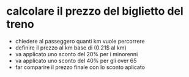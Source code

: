 # calcolare il prezzo del biglietto del treno
- chiedere al passeggero quanti km vuole percorrere
- definire il prezzo al km base di (0.21$ al km)
- va applicato uno sconto del 20% per i minorenni
- va applicato uno sconto del 40% per gli over 65
- far comparire il prezzo finale con lo sconto aplicato